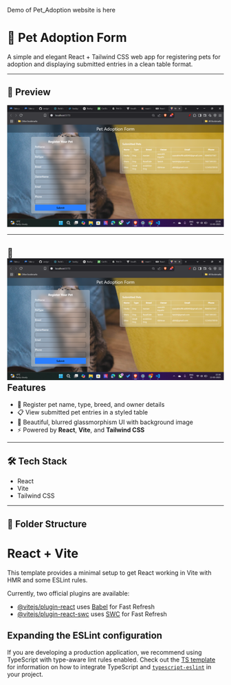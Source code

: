 Demo of Pet_Adoption website is here 




# 🐾 Pet Adoption Form

A simple and elegant React + Tailwind CSS web app for registering pets for adoption and displaying submitted entries in a clean table format.

---

## 📸 Preview

![App Screenshot](./src/assets/image1.png)

---

## 🚀 ![](<Screenshot 2025-05-13 221816.png>)Features

- 🐶 Register pet name, type, breed, and owner details
- 📋 View submitted pet entries in a styled table
- 🎨 Beautiful, blurred glassmorphism UI with background image
- ⚡ Powered by **React**, **Vite**, and **Tailwind CSS**

---

## 🛠 Tech Stack

- React
- Vite
- Tailwind CSS

---

## 📂 Folder Structure


# React + Vite

This template provides a minimal setup to get React working in Vite with HMR and some ESLint rules.

Currently, two official plugins are available:

- [@vitejs/plugin-react](https://github.com/vitejs/vite-plugin-react/blob/main/packages/plugin-react) uses [Babel](https://babeljs.io/) for Fast Refresh
- [@vitejs/plugin-react-swc](https://github.com/vitejs/vite-plugin-react/blob/main/packages/plugin-react-swc) uses [SWC](https://swc.rs/) for Fast Refresh

## Expanding the ESLint configuration

If you are developing a production application, we recommend using TypeScript with type-aware lint rules enabled. Check out the [TS template](https://github.com/vitejs/vite/tree/main/packages/create-vite/template-react-ts) for information on how to integrate TypeScript and [`typescript-eslint`](https://typescript-eslint.io) in your project.
